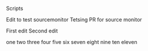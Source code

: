 Scripts

Edit to test sourcemonitor
Tetsing PR for source monitor

First edit
Second edit

one
two
three
four
five
six
seven
eight
nine
ten
eleven
